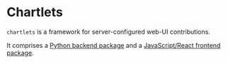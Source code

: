 # Chartlets

`chartlets` is a framework for server-configured web-UI contributions.

It comprises a [Python backend package](chartlets.py/README.md)
and a [JavaScript/React frontend package](chartlets.js/README.md).

